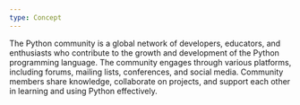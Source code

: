 ```yaml
---
type: Concept
---
```


The Python community is a global network of developers, educators, and enthusiasts who contribute to the growth and development of the Python programming language. The community engages through various platforms, including forums, mailing lists, conferences, and social media. Community members share knowledge, collaborate on projects, and support each other in learning and using Python effectively.